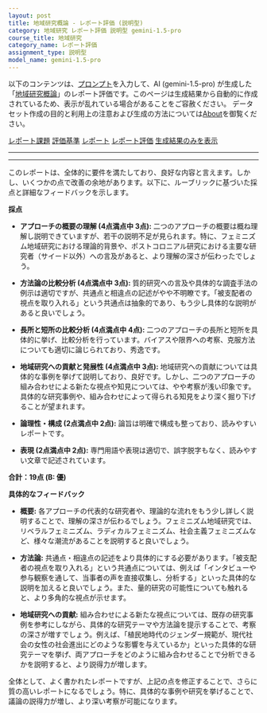 ```yaml
---
layout: post
title: 地域研究概論 - レポート評価 (説明型)
category: 地域研究 レポート評価 説明型 gemini-1.5-pro
course_title: 地域研究
category_name: レポート評価
assignment_type: 説明型
model_name: gemini-1.5-pro
---
```


以下のコンテンツは、[プロンプト](https://github.com/takedatoshiyuki/synthetic_assignments/tree/main/generated/地域研究/gemini-1.5-pro/prompt_レポート評価-説明型.md)を入力して、AI (gemini-1.5-pro) が生成した「[地域研究概論](/contents/地域研究/)」のレポート評価です。このページは生成結果から自動的に作成されているため、表示が乱れている場合があることをご容赦ください。
データセット作成の目的と利用上の注意および生成の方法については[About](/About)を御覧ください。

[レポート課題](../レポート課題-説明型)
[評価基準](../評価基準-説明型)
[レポート](../レポート-説明型)
[レポート評価](../レポート評価-説明型)
[生成結果のみを表示](https://github.com/takedatoshiyuki/synthetic_assignments/tree/main/generated/地域研究/gemini-1.5-pro/レポート評価-説明型.md)
  

***
***
  
このレポートは、全体的に要件を満たしており、良好な内容と言えます。しかし、いくつかの点で改善の余地があります。以下に、ルーブリックに基づいた採点と詳細なフィードバックを示します。

**採点**

* **アプローチの概要の理解 (4点満点中 3点):** 二つのアプローチの概要は概ね理解し説明できていますが、若干の説明不足が見られます。特に、フェミニズム地域研究における理論的背景や、ポストコロニアル研究における主要な研究者（サイード以外）への言及があると、より理解の深さが伝わったでしょう。

* **方法論の比較分析 (4点満点中 3点):** 質的研究への言及や具体的な調査手法の例示は適切ですが、共通点と相違点の記述がやや不明瞭です。「被支配者の視点を取り入れる」という共通点は抽象的であり、もう少し具体的な説明があると良いでしょう。

* **長所と短所の比較分析 (4点満点中 4点):**  二つのアプローチの長所と短所を具体的に挙げ、比較分析を行っています。バイアスや限界への考察、克服方法についても適切に論じられており、秀逸です。

* **地域研究への貢献と発展性 (4点満点中 3点):** 地域研究への貢献については具体的な事例を挙げて説明しており、良好です。しかし、二つのアプローチの組み合わせによる新たな視点や知見については、やや考察が浅い印象です。具体的な研究事例や、組み合わせによって得られる知見をより深く掘り下げることが望まれます。

* **論理性・構成 (2点満点中 2点):** 論旨は明確で構成も整っており、読みやすいレポートです。

* **表現 (2点満点中 2点):** 専門用語や表現は適切で、誤字脱字もなく、読みやすい文章で記述されています。

**合計：19点 (B: 優)**

**具体的なフィードバック**

* **概要:** 各アプローチの代表的な研究者や、理論的な流れをもう少し詳しく説明することで、理解の深さが伝わるでしょう。フェミニズム地域研究では、リベラルフェミニズム、ラディカルフェミニズム、社会主義フェミニズムなど、様々な潮流があることを説明すると良いでしょう。

* **方法論:** 共通点・相違点の記述をより具体的にする必要があります。「被支配者の視点を取り入れる」という共通点については、例えば「インタビューや参与観察を通して、当事者の声を直接収集し、分析する」といった具体的な説明を加えると良いでしょう。また、量的研究の可能性についても触れると、より多角的な視点が示せます。

* **地域研究への貢献:** 組み合わせによる新たな視点については、既存の研究事例を参考にしながら、具体的な研究テーマや方法論を提示することで、考察の深さが増すでしょう。例えば、「植民地時代のジェンダー規範が、現代社会の女性の社会進出にどのような影響を与えているか」といった具体的な研究テーマを挙げ、両アプローチをどのように組み合わせることで分析できるかを説明すると、より説得力が増します。


全体として、よく書かれたレポートですが、上記の点を修正することで、さらに質の高いレポートになるでしょう。特に、具体的な事例や研究を挙げることで、議論の説得力が増し、より深い考察が可能になります。
